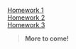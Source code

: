 [Homework 1](https://kirossa.github.io/homeworks/homework-1/)<br/>
[Homework 2](https://kirossa.github.io/homeworks/homework-2/)<br/>
[Homework 3](https://kirossa.github.io/homeworks/homework-3/)<br/>

> **More to come!**
